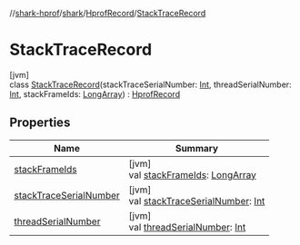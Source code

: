 //[shark-hprof](../../../../index.md)/[shark](../../index.md)/[HprofRecord](../index.md)/[StackTraceRecord](index.md)

# StackTraceRecord

[jvm]\
class [StackTraceRecord](index.md)(stackTraceSerialNumber: [Int](https://kotlinlang.org/api/latest/jvm/stdlib/kotlin/-int/index.html), threadSerialNumber: [Int](https://kotlinlang.org/api/latest/jvm/stdlib/kotlin/-int/index.html), stackFrameIds: [LongArray](https://kotlinlang.org/api/latest/jvm/stdlib/kotlin/-long-array/index.html)) : [HprofRecord](../index.md)

## Properties

| Name | Summary |
|---|---|
| [stackFrameIds](stack-frame-ids.md) | [jvm]<br>val [stackFrameIds](stack-frame-ids.md): [LongArray](https://kotlinlang.org/api/latest/jvm/stdlib/kotlin/-long-array/index.html) |
| [stackTraceSerialNumber](stack-trace-serial-number.md) | [jvm]<br>val [stackTraceSerialNumber](stack-trace-serial-number.md): [Int](https://kotlinlang.org/api/latest/jvm/stdlib/kotlin/-int/index.html) |
| [threadSerialNumber](thread-serial-number.md) | [jvm]<br>val [threadSerialNumber](thread-serial-number.md): [Int](https://kotlinlang.org/api/latest/jvm/stdlib/kotlin/-int/index.html) |
